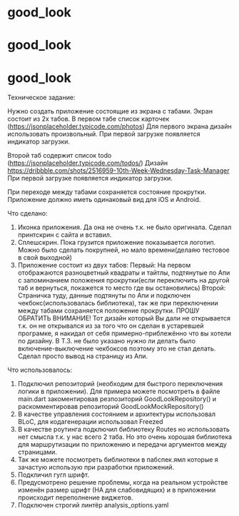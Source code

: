 # good_look
# good_look

# good_look

Техническое задание:

Нужно создать приложение состоящие из экрана с табами. Экран состоит из 2х табов.
В первом табе список карточек (https://jsonplaceholder.typicode.com/photos)
Для первого экрана дизайн использовать произвольный.
При первой загрузке появляется индикатор загрузки.

Второй таб содержит список todo  (https://jsonplaceholder.typicode.com/todos/)
Дизайн https://dribbble.com/shots/2516959-10th-Week-Wednesday-Task-Manager
При первой загрузке появляется индикатор загрузки.

При переходе между табами сохраняется состояние прокрутки.
Приложение должно иметь одинаковый вид для iOS и Android.




Что сделано:
1. Иконка приложения. Да она не очень т.к. не было оригинала. Сделал принтскрин с сайта и вставил.
2. Сплешскрин. Пока грузится приложение показывается логотип. Можно было сделать покрупней, но мало времени(делаяю тестовое в свой выходной)
3. Приложение состоит из двух табов:
Первый: На первом отображаются разноцветный квадраты и тайтлы, подтянутые по Апи с запоминанием положения прокрутки(если переключить на другой таб и вернуться, покажется то место где вы остановились)
Второй: Страничка туду, данные подтянуты по Апи и подключен чекбокс(использовалась библиотека), так же при переключении между табами сохраняется положение прокрутки.
ПРОШУ ОБРАТИТЬ ВНИМАНИЕ! Тот дизайн который Вы дали не открывается т.к. он не открывался из за того что он сделан в устаревшей програмке, я накидал от себя примерно-приблежённо что вы хотели по дизайну. В Т.З. не было указано нужно ли делать было включение-выключение  чекбоксов поэтому это не стал делать. Сделал просто вывод на страницу из Апи.

Что использовалось:
1. Подключил репозиторий (необходим для быстрого переключения логики в приложении). Для примера можете посмотреть в файле main.dart закоментировав резпозиторий GoodLookRepository() и раскомментировав репозиторий GoodLookMockRepository()
2. В качестве управления состоянием и архитектуры использовал BLoC, для кодагенерации использовал Freezed
3. В качестве роутинга подключил библиотеку Routes но использовать нет смысла т.к. у нас всего 2 таба. Но это очень хорошая библиотека для маршрутизации по приложению и передачи аргументов между страницами.
4. Так же можете посмотреть библиотеки в пабспек.ямл которые я зачастую использую при разработки приложений.
5. Подкличил гугл шрифт.
6. Предусмотрено решение проблемы, когда на реальном устройстве изменён размер шрифт (НА для слабовидящих) и в приложении происходит переполнение виджетов.
7. Подключен строгий линтёр analysis_options.yaml

